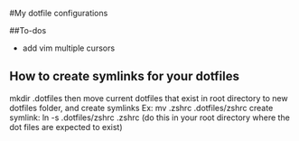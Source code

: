 #My dotfile configurations

##To-dos
- add vim multiple cursors

## How to create symlinks for your dotfiles
mkdir .dotfiles
then move current dotfiles that exist in root directory to new dotfiles folder, and create symlinks
Ex: mv .zshrc .dotfiles/zshrc
create symlink: ln -s .dotfiles/zshrc .zshrc (do this in your root directory where the dot files are expected to exist)
